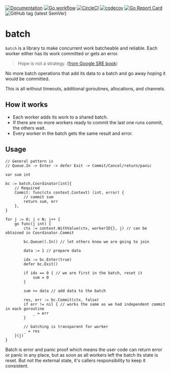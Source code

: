 [![Documentation](https://pkg.go.dev/badge/nikand.dev/go/batch)](https://pkg.go.dev/nikand.dev/go/batch?tab=doc)
[![Go workflow](https://github.com/nikandfor/batch/actions/workflows/go.yml/badge.svg)](https://github.com/nikandfor/batch/actions/workflows/go.yml)
[![CircleCI](https://circleci.com/gh/nikandfor/batch.svg?style=svg)](https://circleci.com/gh/nikandfor/batch)
[![codecov](https://codecov.io/gh/nikandfor/batch/tags/latest/graph/badge.svg)](https://codecov.io/gh/nikandfor/batch)
[![Go Report Card](https://goreportcard.com/badge/nikand.dev/go/batch)](https://goreportcard.com/report/nikand.dev/go/batch)
![GitHub tag (latest SemVer)](https://img.shields.io/github/v/tag/nikandfor/batch?sort=semver)

# batch

`batch` is a library to make concurrent work batcheable and reliable.
Each worker either has its work committed or gets an error.

> Hope is not a strategy. ([from Google SRE book](https://sre.google/sre-book/introduction/))

No more batch operations that add its data to a batch and go away hoping it would be committed.

This is all without timeouts, additional goroutines, allocations, and channels.

## How it works

* Each worker adds its work to a shared batch.
* If there are no more workers ready to commit the last one runs commit, the others wait.
* Every worker in the batch gets the same result and error.

## Usage

```
// General pattern is
// Queue.In -> Enter -> defer Exit -> Commit/Cancel/return/panic

var sum int

bc := batch.Coordinator[int]{
	// Required
	Commit: func(ctx context.Context) (int, error) {
		// commit sum
		return sum, err
	},
}

for j := 0; j < N; j++ {
	go func(j int) {
		ctx := context.WithValue(ctx, workerID{}, j) // can be obtained in Coordinator.Commit

		bc.Queue().In() // let others know we are going to join

		data := 1 // prepare data

		idx := bc.Enter(true)
		defer bc.Exit()

		if idx == 0 { // we are first in the batch, reset it
			sum = 0
		}

		sum += data // add data to the batch

		res, err := bc.Commit(ctx, false)
		if err != nil { // works the same as we had independent commit in each goroutine
			_ = err
		}

		// batching is transparent for worker
		_ = res
	}(j)
}
```

Batch is error and panic proof which means the user code can return error or panic in any place,
but as soon as all workers left the batch its state is reset.
But not the external state, it's callers responsibility to keep it consistent.

